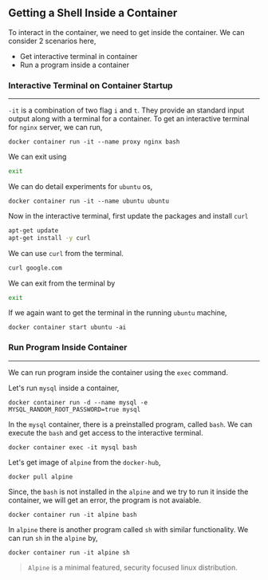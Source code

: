 ## Getting a Shell Inside a Container

To interact in the container, we need to get inside the container. We can consider 2 scenarios here,

- Get interactive terminal in container
- Run a program inside a container

### Interactive Terminal on Container Startup 
---

`-it` is a combination of two flag `i` and `t`. They provide an standard input output along with a terminal for a container. To get an interactive terminal for `nginx` server, we can run,

```docker
docker container run -it --name proxy nginx bash
```

We can exit using

```bash
exit
```

We can do detail experiments for `ubuntu` os,

```docker
docker container run -it --name ubuntu ubuntu
```

Now in the interactive terminal, first update the packages and install `curl`

```bash
apt-get update
apt-get install -y curl
```

We can use `curl` from the terminal.

```bash
curl google.com
```

We can exit from the terminal by

```bash
exit
```

If we again want to get the terminal in the running `ubuntu` machine,

```docker
docker container start ubuntu -ai
```

### Run Program Inside Container

---

We can run program inside the container using the `exec` command.

Let's run `mysql` inside a container,

```docker
docker container run -d --name mysql -e MYSQL_RANDOM_ROOT_PASSWORD=true mysql 
```

In the `mysql` container, there is a preinstalled program, called `bash`. We can execute the `bash` and get access to the interactive terminal.

```docker
docker container exec -it mysql bash
```

Let's get image of `alpine` from the `docker-hub`,

```docker
docker pull alpine
```

Since, the `bash` is not installed in the `alpine` and we try to run it inside the container, we will get an error, the program is not avaiable.

```docker
docker container run -it alpine bash
```

In `alpine` there is another program called `sh` with similar functionality. We can run `sh` in the `alpine` by,

```docker
docker container run -it alpine sh
```

> `Alpine` is a minimal featured, security focused linux distribution.